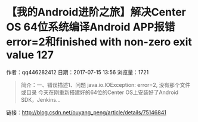 # 【我的Android进阶之旅】解决Center OS 64位系统编译Android APP报错error=2和finished with non-zero exit value 127
作者：qq446282412
日期：2017-07-15 13:56
浏览量：1721
> 简介：一、错误描述1、问题 java.io.IOException: error=2, 没有那个文件或目录
  今天在刚重新搭建好的64位的Center OS上安装好了Android SDK，Jenkins...

 链接：http://blog.csdn.net/ouyang_peng/article/details/75146841
